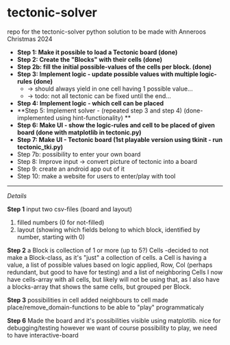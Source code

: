 # tectonic-solver
repo for the tectonic-solver python solution to be made with Anneroos Christmas 2024

- **Step 1: Make it possible to load a Tectonic board  (done)**
- **Step 2: Create the "Blocks" with their cells (done)**
- **Step 2b: fill the initial possible-values of the cells per block. (done)**
- **Step 3: Implement logic - update possible values with multiple logic-rules (done)** 
  - -> should always yield in one cell having 1 possible value...
  - -> todo: not all tectonic can be fixed until the end...
- **Step 4: Implement logic - which cell can be placed**
- **Step 5: Implement solver - (repeated step 3 and step 4) (done- implemented using hint-functionality) **
- **Step 6: Make UI - show the logic-rules and cell to be placed of given board (done with matplotlib in tectonic.py)**
- **Step 7: Make UI - Tectonic board (1st playable version using tkinit - run tectonic_tki.py)**
- Step 7b: possibility to enter your own board
- Step 8: Improve input -> convert picture of tectonic into a board
- Step 9: create an android app out of it
- Step 10: make a website for users to enter/play with tool


---
*Details*


**Step 1** input two csv-files (board and layout)
1. filled numbers (0 for not-filled)
2. layout (showing which fields belong to which block, identified by number, starting with 0)

**Step 2** a Block is collection of 1 or more (up to 5?) Cells -decided to not make a Block-class, as it's "just" a collection
of cells.
a Cell is having a value, a list of possible values based on logic applied, Row, Col (perhaps redundant, but 
good to have for testing) and a list of neighboring Cells
I now have cells-array with all cells, but likely will not be using that, as I also have a blocks-array that shows
the same cells, but grouped per Block.

**Step 3** possibilities in cell
added neighbours to cell
made place/remove_domain-functions to be able to "play" programmaticaly

**Step 6** Made the board and it's possibilities visible using matplotlib. nice for debugging/testing
however we want of course possibility to play, we need to have interactive-board



